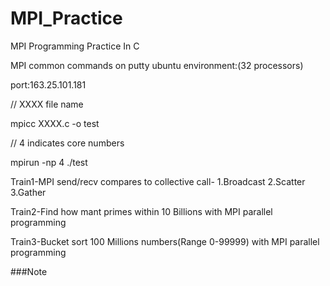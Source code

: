 # MPI_Practice
MPI Programming Practice In C

MPI common commands on putty ubuntu environment:(32 processors)
 

port:163.25.101.181


// XXXX file name

mpicc XXXX.c -o test                      

// 4 indicates core numbers

mpirun -np  4 ./test                      

Train1-MPI send/recv compares to collective call- 1.Broadcast 2.Scatter 3.Gather

Train2-Find how mant primes within 10 Billions with MPI parallel programming

Train3-Bucket sort 100 Millions numbers(Range 0-99999) with MPI parallel programming


###Note
